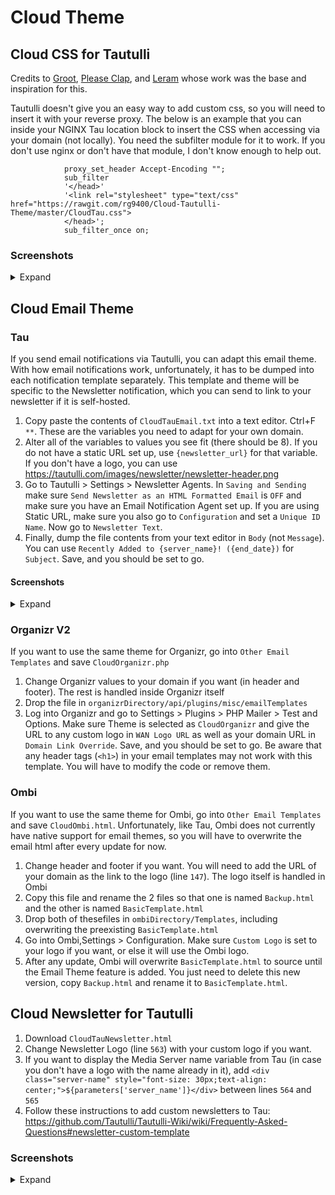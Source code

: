 # Cloud Theme

<h2>Cloud CSS for Tautulli</h2>
Credits to <a href="https://github.com/Archmonger">Groot</a>, <a href="https://github.com/Burry">Please Clap</a>, and <a href="https://github.com/leram84"> Leram</a> whose work was the base and inspiration for this. 

Tautulli doesn't give you an easy way to add custom css, so you will need to insert it with your reverse proxy. The below is an example that you can inside your NGINX Tau location block to insert the CSS when accessing via your domain (not locally). You need the subfilter module for it to work. If you don't use nginx or don't have that module, I don't know enough to help out.

```nginx		
			proxy_set_header Accept-Encoding "";
			sub_filter
			'</head>'
			'<link rel="stylesheet" type="text/css" href="https://rawgit.com/rg9400/Cloud-Tautulli-Theme/master/CloudTau.css">
			</head>';
			sub_filter_once on;
 ```
 ### Screenshots
<details><summary>Expand</summary>
<p>
<img src="https://rawgit.com/rg9400/Cloud-Tautulli-Theme/master/Screenshots/CloudTauSS1.png"></img>
<img src="https://rawgit.com/rg9400/Cloud-Tautulli-Theme/master/Screenshots/CloudTauSS2.png"></img>
<img src="https://rawgit.com/rg9400/Cloud-Tautulli-Theme/master/Screenshots/CloudTauSS3.png"></img>
<img src="https://rawgit.com/rg9400/Cloud-Tautulli-Theme/master/Screenshots/CloudTauSS4.png"></img>
</p>
</details>

<h2>Cloud Email Theme</h2>

<h3>Tau</h3>
If you send email notifications via Tautulli, you can adapt this email theme. With how email notifications work, unfortunately, it has to be dumped into each notification template separately. This template and theme will be specific to the Newsletter notification, which you can send to link to your newsletter if it is self-hosted.

1. Copy paste the contents of `CloudTauEmail.txt` into a text editor. Ctrl+F `**`. These are the variables you need to adapt for your own domain. 
2. Alter all of the variables to values you see fit (there should be 8). If you do not have a static URL set up, use `{newsletter_url}` for that variable. If you don't have a logo, you can use https://tautulli.com/images/newsletter/newsletter-header.png
3. Go to Tautulli > Settings > Newsletter Agents. In `Saving and Sending` make sure `Send Newsletter as an HTML Formatted Email` is `OFF` and make sure you have an Email Notification Agent set up. If you are using Static URL, make sure you also go to `Configuration` and set a `Unique ID Name`. Now go to `Newsletter Text`.
4. Finally, dump the file contents from your text editor in `Body` (not `Message`). You can use `Recently Added to {server_name}! ({end_date})` for `Subject`. Save, and you should be set to go.

<h4>Screenshots</h4>
<details><summary>Expand</summary>
<p>
<img src="https://rawgit.com/rg9400/Cloud-Tautulli-Theme/master/Screenshots/CloudTauEmailSS.PNG"></img>
</p>
</details>

<h3>Organizr V2</h3>

If you want to use the same theme for Organizr, go into `Other Email Templates` and save `CloudOrganizr.php`
1. Change Organizr values to your domain if you want (in header and footer). The rest is handled inside Organizr itself
2. Drop the file in `organizrDirectory/api/plugins/misc/emailTemplates`
3. Log into Organizr and go to Settings > Plugins > PHP Mailer > Test and Options. Make sure Theme is selected as `CloudOrganizr` and give the URL to any custom logo in `WAN Logo URL` as well as your domain URL in `Domain Link Override`. Save, and you should be set to go. Be aware that any header tags (`<h1>`) in your email templates may not work with this template. You will have to modify the code or remove them.

<h3>Ombi</h3>

If you want to use the same theme for Ombi, go into `Other Email Templates` and save `CloudOmbi.html`. Unfortunately, like Tau, Ombi does not currently have native support for email themes, so you will have to overwrite the email html after every update for now.
1. Change header and footer if you want. You will need to add the URL of your domain as the link to the logo (line `147`). The logo itself is handled in Ombi
2. Copy this file and rename the 2 files so that one is named `Backup.html` and the other is named `BasicTemplate.html`
3. Drop both of thesefiles in `ombiDirectory/Templates`, including overwriting the preexisting `BasicTemplate.html`
4. Go into Ombi,Settings > Configuration. Make sure `Custom Logo` is set to your logo if you want, or else it will use the Ombi logo.
5. After any update, Ombi will overwrite `BasicTemplate.html` to source until the Email Theme feature is added. You just need to delete this new version, copy `Backup.html` and rename it to `BasicTemplate.html`. 
	
<h2>Cloud Newsletter for Tautulli</h2>

1. Download `CloudTauNewsletter.html`
2. Change Newsletter Logo (line `563`) with your custom logo if you want.
3. If you want to display the Media Server name variable from Tau (in case you don't have a logo with the name already in it), add 
`<div class="server-name" style="font-size: 30px;text-align: center;">${parameters['server_name']}</div>` 
between lines `564` and `565`
4. Follow these instructions to add custom newsletters to Tau: https://github.com/Tautulli/Tautulli-Wiki/wiki/Frequently-Asked-Questions#newsletter-custom-template

 ### Screenshots
<details><summary>Expand</summary>
<p>
<img src="https://rawgit.com/rg9400/Cloud-Tautulli-Theme/master/Screenshots/CloudTauNewsletterSS.png"></img>
</p>
</details>





